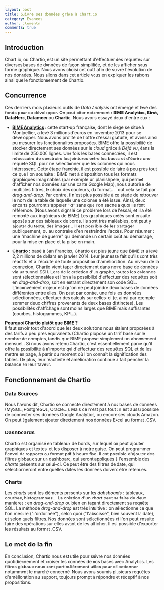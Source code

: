 ```yaml
---
layout: post
title: Suivre ses données grâce à Chart.io
category: Evaneos
author: clementn
comments: true
---
```


## Introduction

Chart.io, ou Chartio, est un site permettant d'effectuer des requêtes sur diverses bases de données de façon simplifiée, et de les afficher sous forme graphique.
Nous avons choisi cet outil afin de suivre l'évolution de nos données. Nous allons dans cet article vous en expliquer les raisons ainsi que le fonctionnement de Chartio.

## Concurrence

Ces derniers mois plusieurs outils de *Data Analysis* ont émergé et levé des fonds pour se développer. On peut citer notamment : **BIME Analytics, Birst, DataHero, Datameer** ou **Chartio**.
Nous avons essayé deux d'entre eux :

- **[BIME Analytics][1] :** cette start-up française, dont le siège se situe à Montpellier, a levé 3 millions d'euros en novembre 2013 pour se développer. Nous avons profité de l'offre d'essai gratuite, et avons ainsi pu mesurer les fonctionnalités proposées.
BIME offre la possibilité de stocker directement ses données sur le *cloud*  grâce à *Déjà vu*, dans la limite de 250.000 lignes. Une fois les bases connectées, il est nécessaire de construire les jointures entre les bases et d'écrire une requête SQL pour ne sélectionner que les colonnes qui nous intéressent. Cette étape franchie, il est possible de faire à peu près tout ce que l'on souhaite : BIME met à disposition tous les formats graphiques imaginables (par exemple un planishpère, qui permet d'afficher nos données sur une carte Google Map), nous autorise de multiples filtres, le choix des couleurs, du format... Tout cela se fait par *drag-and-drop*. Par contre, il n'est plus possible à ce stade de retrouver le nom de la table de laquelle une colonne a été issue. Ainsi, deux encarts pourront s'appeler "id" sans que l'on sache à quoi ils font référence. (Nous avons signalé ce problème lors de l'essai, et il a été remonté aux ingénieurs de BIME)
Les graphiques créés sont ensuite aposés sur des tableaux de bords. Ils sont très maléables, ont peut y ajouter du texte, des images... Il est possible de les partager publiquement, ou au contraire d'en restreindre l'accès.
Pour résumer : une "machine de guerre" qui demande un certain coût au démarrage, pour la mise en place et la prise en main.

- **[Chartio][2] :** basé à San Franciso, Chartio est plus jeune que BIME et a levé 2,2 millions de dollars en janvier 2014. Leur jeunesse fait qu'ils sont très réactifs et à l'écoute de toute proposition d'amélioration.
Au niveau de la connexion, Chartio vient taper directement dans notre base de données via un tunnel SSH. Lors de la création d'un graphe, toutes les colonnes sont sélectionnables et l'on a la possibilité d'effectuer des requêtes soit en *drag-and-drop*, soit en entrant directement son code SQL. L'inconvénient majeur est qu'on ne peut joindre deux bases de données différentes entre elles. On peut par contre, une fois les données sélectionnées, effectuer des calculs sur celles-ci (et ainsi par exemple sommer deux chiffres provenants de deux bases distinctes).
Les possibilités d'affichage sont moins larges que BIME mais suffisantes (courbes, histogrammes, KPI...).


**Pourquoi Chartio plutôt que BIME ?**  
Il faut savoir tout d'abord que les deux solutions nous étaient proposées à des tarifs à peu près équivalents (Chartio propose un tarif basé sur le nombre de comptes, tandis que BIME propose simplement un abonnement mensuel). Si nous avons retenu Chartio, c'est essentiellement parce qu'il offre la possibilité à n'importe qui d'effectuer des requêtes SQL et de les mettre en page, à partir du moment où l'on connaît la signification des tables.
De plus, leur réactivité et amélioration continue a fait pencher la balance en leur faveur.

## Fonctionnement de Chartio  

### Data Sources

Nous l'avons dit, Chartio se connecte directement à nos bases de données (MySQL, PostgreSQL, Oracle...). Mais ce n'est pas tout : il est aussi possible de connecter ses données Google Analytics, ou encore ses clouds Amazon. On peut également ajouter directement nos données Excel au format .CSV.

### Dashboards

Chartio est organisé en tableaux de bords, sur lequel on peut ajouter graphiques et textes, et les disposer à notre guise. On peut programmer l'envoi de rapports au format pdf à heure fixe.
Il est possible d'ajouter des filtres globaux sur un dashboard, qui seront appliqués à l'ensemble des *charts* présents sur celui-ci. Ce peut être des filtres de date, qui sélectionneront entre quelles dates les données doivent être retenues.

### Charts

Les *charts* sont les éléments présents sur les *dahsboards* : tableaux, courbes, histogrammes... 
La création d'un *chart* peut se faire de deux manières : en *drag-and-drop* ou bien en tapant directement sa requête SQL. La méthode *drag-and-drop* est très intuitive : on sélectionne ce que l'on mesure ("l'ordonnée"), selon quoi ("l'abscisse", bien souvent la date), et selon quels filtres.
Nos données sont sélectionnées et l'on peut ensuite faire des opérations sur elles avant de les afficher. Il est possible d'exporter les résultats au format .CSV.

## Le mot de la fin

En conclusion, Chartio nous est utile pour suivre nos données quotidiennement et croiser les données de nos bases avec Analytics. Les filtres globaux nous sont particulièrement utiles pour sélectionner notamment le marché concerné. Nous avons soumis plusieurs requêtes d'amélioration au support, toujours prompt à répondre et réceptif à nos propositions.



  [1]: http://fr.bimeanalytics.com/
  [2]: https://chartio.com/
